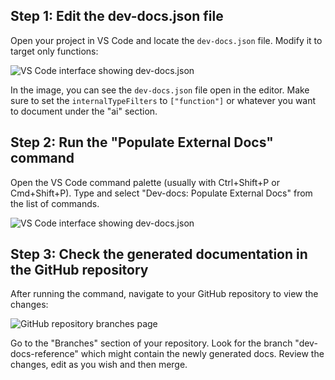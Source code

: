 
## Step 1: Edit the dev-docs.json file

Open your project in VS Code and locate the `dev-docs.json` file. Modify it to target only functions:

![VS Code interface showing dev-docs.json](/img/generate_sdk_method_docs/step_3.png)

In the image, you can see the `dev-docs.json` file open in the editor. Make sure to set the `internalTypeFilters` to `["function"]` or whatever you want to document under the "ai" section.
## Step 2: Run the "Populate External Docs" command

Open the VS Code command palette (usually with Ctrl+Shift+P or Cmd+Shift+P).  Type and select "Dev-docs: Populate External Docs" from the list of commands.

![VS Code interface showing dev-docs.json](/img/generate_sdk_method_docs/step_5.png)
## Step 3: Check the generated documentation in the GitHub repository

After running the command, navigate to your GitHub repository to view the changes:

![GitHub repository branches page](/img/generate_sdk_method_docs/step_9.png)

Go to the "Branches" section of your repository.
Look for the branch "dev-docs-reference" which might contain the newly generated docs.  Review the changes, edit as you wish and then merge.

  
